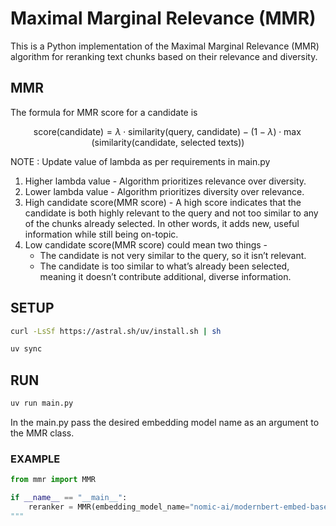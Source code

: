 # Maximal Marginal Relevance (MMR)

This is a Python implementation of the Maximal Marginal Relevance (MMR) algorithm for reranking text chunks based on their relevance and diversity.

## MMR
The formula for MMR score for a candidate is

$$
\text{score(candidate)} = \lambda \cdot \text{similarity(query, candidate)} - (1 - \lambda) \cdot \max\Big(\text{similarity(candidate, selected texts)}\Big)
$$

NOTE : Update value of lambda as per requirements in main.py
1. Higher lambda value - Algorithm prioritizes relevance over diversity.
2. Lower lambda value - Algorithm prioritizes diversity over relevance.
3. High candidate score(MMR score) - A high score indicates that the candidate is both highly relevant to the query and not too similar to any of the chunks already selected. In other words, it adds new, useful information while still being on-topic.
4. Low candidate score(MMR score) could mean two things - 
    * The candidate is not very similar to the query, so it isn’t relevant.
    * The candidate is too similar to what’s already been selected, meaning it doesn’t contribute additional, diverse information.

## SETUP
```bash
curl -LsSf https://astral.sh/uv/install.sh | sh

uv sync
```

## RUN
```bash
uv run main.py
```
In the main.py pass the desired embedding model name as an argument to the MMR class.

### EXAMPLE
```python
from mmr import MMR

if __name__ == "__main__":
    reranker = MMR(embedding_model_name="nomic-ai/modernbert-embed-base")
"""
